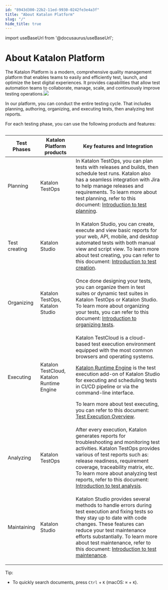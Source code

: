 ```yaml
---
id: "8943d300-22b2-11ed-9930-0242fe3e4a3f"
title: "About Katalon Platform"
slug: "/"
hide_title: true
---
```

import useBaseUrl from '@docusaurus/useBaseUrl';


# <a id="concept-8072" class="anchor_top_offset"/><a id="ariaid-title1" class="anchor_top_offset"/>About Katalon Platform

<p xmlns="http://www.w3.org/1999/xhtml" className="p">The <span className="ph">Katalon Platform</span> is a modern, comprehensive quality management platform that enables teams to easily and efficiently test, launch, and optimize the best digital experiences. It provides capabilities that allow test automation teams to collaborate, manage, scale, and continuously improve testing operations.<img className="image" width={600} src={useBaseUrl("/f28715a0-3966-11ed-9930-0242fe3e4a3f.svg")} /></p> 
<p xmlns="http://www.w3.org/1999/xhtml" className="p">In our platform, you can conduct the entire testing cycle. That includes planning, authoring, organizing, and executing tests, then analyzing test reports.</p> 
<p xmlns="http://www.w3.org/1999/xhtml" className="p">For each testing phase, you can use the following products and features:</p> 
<div xmlns="http://www.w3.org/1999/xhtml" className="p"><table className="table anchor_top_offset" id="concept-8072__91d4b1bb-d1ae-40ed-b520-e063f84b4db4"><caption /><colgroup><col /><col /><col /></colgroup><thead className="thead"><tr className><th className="entry anchor_top_offset" id="concept-8072__91d4b1bb-d1ae-40ed-b520-e063f84b4db4__entry__1">Test Phases</th><th className="entry anchor_top_offset" id="concept-8072__91d4b1bb-d1ae-40ed-b520-e063f84b4db4__entry__2"><span className="ph">Katalon Platform</span> products </th><th className="entry anchor_top_offset" id="concept-8072__91d4b1bb-d1ae-40ed-b520-e063f84b4db4__entry__3">Key features and Integration</th></tr></thead><tbody className="tbody"><tr className><td className="entry" headers="concept-8072__91d4b1bb-d1ae-40ed-b520-e063f84b4db4__entry__1 concept-8072__91d4b1bb-d1ae-40ed-b520-e063f84b4db4__entry__2 concept-8072__91d4b1bb-d1ae-40ed-b520-e063f84b4db4__entry__3 ">Planning </td><td className="entry" headers="concept-8072__91d4b1bb-d1ae-40ed-b520-e063f84b4db4__entry__1 concept-8072__91d4b1bb-d1ae-40ed-b520-e063f84b4db4__entry__2 concept-8072__91d4b1bb-d1ae-40ed-b520-e063f84b4db4__entry__3 "><span className="ph">Katalon TestOps</span></td><td className="entry" headers="concept-8072__91d4b1bb-d1ae-40ed-b520-e063f84b4db4__entry__1 concept-8072__91d4b1bb-d1ae-40ed-b520-e063f84b4db4__entry__2 concept-8072__91d4b1bb-d1ae-40ed-b520-e063f84b4db4__entry__3 ">In <span className="ph">Katalon TestOps</span>, you can plan tests with releases and builds, then schedule test runs. Katalon also has a seamless integration with Jira to help manage releases and requirements. To learn more about test planning, refer to this document: <a className="xref" href="/docs/plan/introduction-to-test-planning">Introduction to  test planning</a>.</td></tr><tr className><td className="entry" headers="concept-8072__91d4b1bb-d1ae-40ed-b520-e063f84b4db4__entry__1 concept-8072__91d4b1bb-d1ae-40ed-b520-e063f84b4db4__entry__2 concept-8072__91d4b1bb-d1ae-40ed-b520-e063f84b4db4__entry__3 ">Test creating</td><td className="entry" headers="concept-8072__91d4b1bb-d1ae-40ed-b520-e063f84b4db4__entry__1 concept-8072__91d4b1bb-d1ae-40ed-b520-e063f84b4db4__entry__2 concept-8072__91d4b1bb-d1ae-40ed-b520-e063f84b4db4__entry__3 "><span className="ph">Katalon Studio</span></td><td className="entry" headers="concept-8072__91d4b1bb-d1ae-40ed-b520-e063f84b4db4__entry__1 concept-8072__91d4b1bb-d1ae-40ed-b520-e063f84b4db4__entry__2 concept-8072__91d4b1bb-d1ae-40ed-b520-e063f84b4db4__entry__3 "><p className="p">In <span className="ph">Katalon Studio</span>, you can create, execute and view basic reports for your web, API, mobile, and desktop automated tests with both manual view and script view. To learn more about test creating, you can refer to this document: <a className="xref" href="/docs/create-tests/introduction-to-test-creation/introduction-to-test-creation">Introduction to test creation</a>.</p></td></tr><tr className><td className="entry" headers="concept-8072__91d4b1bb-d1ae-40ed-b520-e063f84b4db4__entry__1 concept-8072__91d4b1bb-d1ae-40ed-b520-e063f84b4db4__entry__2 concept-8072__91d4b1bb-d1ae-40ed-b520-e063f84b4db4__entry__3 ">Organizing</td><td className="entry" headers="concept-8072__91d4b1bb-d1ae-40ed-b520-e063f84b4db4__entry__1 concept-8072__91d4b1bb-d1ae-40ed-b520-e063f84b4db4__entry__2 concept-8072__91d4b1bb-d1ae-40ed-b520-e063f84b4db4__entry__3 "><span className="ph">Katalon TestOps</span>, <span className="ph">Katalon Studio</span></td><td className="entry" headers="concept-8072__91d4b1bb-d1ae-40ed-b520-e063f84b4db4__entry__1 concept-8072__91d4b1bb-d1ae-40ed-b520-e063f84b4db4__entry__2 concept-8072__91d4b1bb-d1ae-40ed-b520-e063f84b4db4__entry__3 ">Once done designing your tests, you can organize them in test suites or dynamic test suites in <span className="ph">Katalon TestOps</span> or <span className="ph">Katalon Studio</span>. To learn more about organizing your tests, you can refer to this document: <a className="xref" href="/docs/organize/introduction-to-organizing-tests/introduction-to-organizing-tests">Introduction to organizing tests</a>.</td></tr><tr className><td className="entry" headers="concept-8072__91d4b1bb-d1ae-40ed-b520-e063f84b4db4__entry__1 concept-8072__91d4b1bb-d1ae-40ed-b520-e063f84b4db4__entry__2 concept-8072__91d4b1bb-d1ae-40ed-b520-e063f84b4db4__entry__3 ">Executing</td><td className="entry" headers="concept-8072__91d4b1bb-d1ae-40ed-b520-e063f84b4db4__entry__1 concept-8072__91d4b1bb-d1ae-40ed-b520-e063f84b4db4__entry__2 concept-8072__91d4b1bb-d1ae-40ed-b520-e063f84b4db4__entry__3 "><span className="ph">Katalon TestCloud</span>, <span className="ph">Katalon Runtime Engine</span></td><td className="entry" headers="concept-8072__91d4b1bb-d1ae-40ed-b520-e063f84b4db4__entry__1 concept-8072__91d4b1bb-d1ae-40ed-b520-e063f84b4db4__entry__2 concept-8072__91d4b1bb-d1ae-40ed-b520-e063f84b4db4__entry__3 "><p className="p"> Katalon TestCloud is a cloud-based test execution environment equipped with the most common browsers and operating systems.</p><p className="p"><a className="xref" href="/docs/execute/katalon-runtime-engine/katalon-runtime-engine-overview">Katalon Runtime Engine</a> is the test execution add-on of <span className="ph">Katalon Studio</span> for executing and scheduling tests in CI/CD pipeline or via the command-line interface.</p><p className="p">To learn more about test executing, you can refer to this document: <a className="xref" href="/docs/execute/test-execution-overview">Test Execution Overview</a>.</p></td></tr><tr className><td className="entry" headers="concept-8072__91d4b1bb-d1ae-40ed-b520-e063f84b4db4__entry__1 concept-8072__91d4b1bb-d1ae-40ed-b520-e063f84b4db4__entry__2 concept-8072__91d4b1bb-d1ae-40ed-b520-e063f84b4db4__entry__3 ">Analyzing</td><td className="entry" headers="concept-8072__91d4b1bb-d1ae-40ed-b520-e063f84b4db4__entry__1 concept-8072__91d4b1bb-d1ae-40ed-b520-e063f84b4db4__entry__2 concept-8072__91d4b1bb-d1ae-40ed-b520-e063f84b4db4__entry__3 "><span className="ph">Katalon TestOps</span></td><td className="entry" headers="concept-8072__91d4b1bb-d1ae-40ed-b520-e063f84b4db4__entry__1 concept-8072__91d4b1bb-d1ae-40ed-b520-e063f84b4db4__entry__2 concept-8072__91d4b1bb-d1ae-40ed-b520-e063f84b4db4__entry__3 ">After every execution, Katalon generates reports for troubleshooting and monitoring test activities. <span className="ph">Katalon TestOps</span> provides various of test reports such as: release readiness, requirement coverage, traceability matrix, etc. To learn more about analyzing test reports, refer to this document: <a className="xref" href="/docs/analyze/introduction-to-test-analysis">Introduction to test analysis</a>.</td></tr><tr className><td className="entry" headers="concept-8072__91d4b1bb-d1ae-40ed-b520-e063f84b4db4__entry__1 concept-8072__91d4b1bb-d1ae-40ed-b520-e063f84b4db4__entry__2 concept-8072__91d4b1bb-d1ae-40ed-b520-e063f84b4db4__entry__3 ">Maintaining</td><td className="entry" headers="concept-8072__91d4b1bb-d1ae-40ed-b520-e063f84b4db4__entry__1 concept-8072__91d4b1bb-d1ae-40ed-b520-e063f84b4db4__entry__2 concept-8072__91d4b1bb-d1ae-40ed-b520-e063f84b4db4__entry__3 "><span className="ph">Katalon Studio</span></td><td className="entry" headers="concept-8072__91d4b1bb-d1ae-40ed-b520-e063f84b4db4__entry__1 concept-8072__91d4b1bb-d1ae-40ed-b520-e063f84b4db4__entry__2 concept-8072__91d4b1bb-d1ae-40ed-b520-e063f84b4db4__entry__3 "><p className="p"><span className="ph">Katalon Studio</span> provides several methods to handle errors during test execution and fixing tests so they stay up to date with code changes. These features can reduce your test maintenance efforts substantially. To learn more about test maintenance, refer to this document: <a className="xref" href="/docs/maintain/introduction-to-test-maintenance">Introduction to test maintenance</a>.</p></td></tr></tbody></table></div>
<div xmlns="http://www.w3.org/1999/xhtml" className="p"><div className="note tip note_tip"><span className="note__title">Tip:</span> <ul className="ul"><li className="li"><p className="p">To quickly search documents, press <code className="ph codeph">Ctrl</code> + <code className="ph codeph">K</code> (macOS: <code className="ph codeph">⌘</code> + <code className="ph codeph">K</code>). </p></li></ul></div></div>
